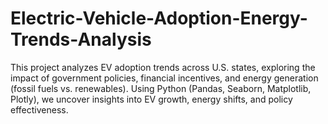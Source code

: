 # Electric-Vehicle-Adoption-Energy-Trends-Analysis
This project analyzes EV adoption trends across U.S. states, exploring the impact of government policies, financial incentives, and energy generation (fossil fuels vs. renewables). Using Python (Pandas, Seaborn, Matplotlib, Plotly), we uncover insights into EV growth, energy shifts, and policy effectiveness.

